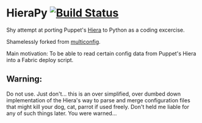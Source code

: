 HieraPy [![Build Status](https://travis-ci.org/ivannpaz/HieraPy.png?branch=master)](https://travis-ci.org/ivannpaz/HieraPy)
=======

Shy attempt at porting Puppet's [Hiera](https://github.com/puppetlabs/hiera) to Python as a coding excercise.

Shamelessly forked from [multiconfig](https://github.com/basementcat/multiconfig).

Main motivation: To be able to read certain config data from Puppet's Hiera into a Fabric deploy script.

Warning:
--------

Do not use. Just don't... this is an over simplified, over dumbed down implementation of the Hiera's way to parse and merge configuration files that might kill your dog, cat, parrot if used freely. Don't held me liable for any of such things later. You were warned...
